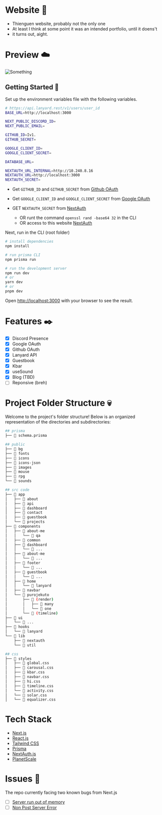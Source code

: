 # Website 🐧

- Thienguen website, probably not the only one
- At least I think at some point it was an intended portfolio, until it doens't
- it turns out, aight.

# Preview ☁️

![Something](/public/bg/Preview-website2.gif)

## Getting Started 🎲

Set up the environment variables file with the following variables.

```bash
# https://api.lanyard.rest/v1/users/user_id
BASE_URL=http://localhost:3000

NEXT_PUBLIC_DISCORD_ID=
NEXT_PUBLIC_EMAIL=

GITHUB_ID=Iv1.
GITHUB_SECRET=

GOOGLE_CLIENT_ID=
GOOGLE_CLIENT_SECRET=

DATABASE_URL=

NEXTAUTH_URL_INTERNAL=http://10.240.8.16
NEXTAUTH_URL=http://localhost:3000
NEXTAUTH_SECRET=
```

- Get `GITHUB_ID` and `GITHUB_SECRET` from [Github OAuth](https://docs.github.com/en/developers/apps/building-oauth-apps/creating-an-oauth-app)

- Get `GOOGLE_CLIENT_ID` and `GOOGLE_CLIENT_SECRET` from [Google OAuth](https://console.cloud.google.com/apis/credentials)

- GET `NEXTAUTH_SECRET` from [NextAuth](https://next-auth.js.org/getting-started/example)
  - OR runt the command `openssl rand -base64 32` in the CLI
  - OR access to this website [NextAuth](https://generate-secret.vercel.app/32) 

Next, run in the CLI (root folder)

```bash
# install dependencies
npm install

# run prisma CLI
npm prisma run

# run the development server
npm run dev
# or
yarn dev
# or
pnpm dev
```

Open [http://localhost:3000](http://localhost:3000) with your browser to see the result.

# Features ✒️

- [x] Discord Presence
- [x] Google OAuth
- [x] Github OAuth
- [x] Lanyard API
- [x] Guestbook
- [x] Kbar
- [x] useSound
- [x] Blog (TBD)
- [ ] Reponsive (breh)

# Project Folder Structure 💀

Welcome to the project's folder structure! Below is an organized representation of the directories and subdirectories:

```bash
## prisma 
├── 📄 schema.prisma

## public
├── 📂 bg
├── 📂 fonts
├── 📂 icons
├── 📂 icons-json
├── 📂 images
├── 📂 mouse
├── 📂 rpg
└── 📂 sounds

## src code
├── 📁 app
│   ├── 📁 about
│   ├── 📁 api
│   ├── 📁 dashboard
│   ├── 📁 contact
│   ├── 📁 guestbook
│   └── 📁 projects
├── 📁 components
│   ├── 📁 about-me
│   │   └── 📁 qa
│   ├── 📁 common
│   ├── 📁 dashboard
│   │   └── 📁 ...
│   ├── 📁 about-me
│   │   └── 📁 ...
│   ├── 📁 footer
│   │   └── 📁 ...
│   ├── 📁 guestbook
│   │   └── 📁 ...
│   ├── 📁 home
│   │   └── 📁 lanyard
│   ├── 📁 navbar
│   └── 📁 purojekuto
│       ├── 📁 (render)
│       │   ├── 📁 many
│       │   └── 📁 one
│       └── 📁 (timeline)
├── 📁 ui
│   └── 📁 ...
├── 📁 hooks
│   └── 📁 lanyard
└── 📁 lib
    ├── 📁 nextauth
    └── 📁 util

## css
├── 📁 styles
│   ├── 📄 global.css
│   ├── 📄 carousal.css
│   ├── 📄 kbar.css
│   ├── 📄 navbar.css
│   ├── 📄 hi.css
│   ├── 📄 timeline.css
│   └── 📄 activity.css
│   └── 📄 solar.css
│   └── 📄 equalizer.css
```

# Tech Stack

- [Next.js](https://nextjs.org/)
- [React.js](https://reactjs.org/)
- [Tailwind CSS](https://tailwindcss.com/)
- [Prisma](https://www.prisma.io/)
- [NextAuth.js](https://next-auth.js.org/)
- [PlanetScale](https://planetscale.com/)


# Issues 🧻

The repo currently facing two known bugs from Next.js 

- [ ] [Server run out of memory](https://github.com/vercel/next.js/issues/46756)
- [ ] [Non Post Server Error](https://github.com/vercel/next.js/issues/53882)